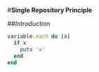 #**Single Repository Principle**

##*Introduction*

```ruby
variable.each do |x|
  if x
    puts 'x'
  end
end
```
